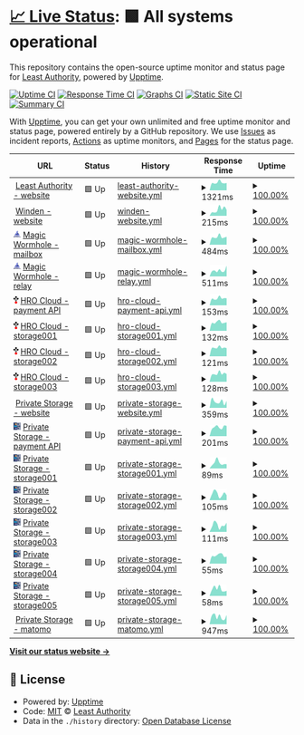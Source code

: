 # [📈 Live Status](https://LeastAuthority.github.io/end-users-upptime): <!--live status--> **🟩 All systems operational**

This repository contains the open-source uptime monitor and status page for [Least Authority](https://leastauthority.com/), powered by [Upptime](https://github.com/upptime/upptime).

[![Uptime CI](https://github.com/LeastAuthority/end-users-upptime/workflows/Uptime%20CI/badge.svg)](https://github.com/LeastAuthority/end-users-upptime/actions?query=workflow%3A%22Uptime+CI%22)
[![Response Time CI](https://github.com/LeastAuthority/end-users-upptime/workflows/Response%20Time%20CI/badge.svg)](https://github.com/LeastAuthority/end-users-upptime/actions?query=workflow%3A%22Response+Time+CI%22)
[![Graphs CI](https://github.com/LeastAuthority/end-users-upptime/workflows/Graphs%20CI/badge.svg)](https://github.com/LeastAuthority/end-users-upptime/actions?query=workflow%3A%22Graphs+CI%22)
[![Static Site CI](https://github.com/LeastAuthority/end-users-upptime/workflows/Static%20Site%20CI/badge.svg)](https://github.com/LeastAuthority/end-users-upptime/actions?query=workflow%3A%22Static+Site+CI%22)
[![Summary CI](https://github.com/LeastAuthority/end-users-upptime/workflows/Summary%20CI/badge.svg)](https://github.com/LeastAuthority/end-users-upptime/actions?query=workflow%3A%22Summary+CI%22)

With [Upptime](https://upptime.js.org), you can get your own unlimited and free uptime monitor and status page, powered entirely by a GitHub repository. We use [Issues](https://github.com/LeastAuthority/end-users-upptime/issues) as incident reports, [Actions](https://github.com/LeastAuthority/end-users-upptime/actions) as uptime monitors, and [Pages](https://LeastAuthority.github.io/end-users-upptime) for the status page.

<!--start: status pages-->
<!-- This summary is generated by Upptime (https://github.com/upptime/upptime) -->
<!-- Do not edit this manually, your changes will be overwritten -->
<!-- prettier-ignore -->
| URL | Status | History | Response Time | Uptime |
| --- | ------ | ------- | ------------- | ------ |
| <img alt="" src="https://icons.duckduckgo.com/ip3/www.leastauthority.com.ico" height="13"> [Least Authority - website](https://www.leastauthority.com/) | 🟩 Up | [least-authority-website.yml](https://github.com/LeastAuthority/end-users-upptime/commits/HEAD/history/least-authority-website.yml) | <details><summary><img alt="Response time graph" src="./graphs/least-authority-website/response-time-week.png" height="20"> 1321ms</summary><br><a href="https://LeastAuthority.github.io/end-users-upptime/history/least-authority-website"><img alt="Response time 1511" src="https://img.shields.io/endpoint?url=https%3A%2F%2Fraw.githubusercontent.com%2FLeastAuthority%2Fend-users-upptime%2FHEAD%2Fapi%2Fleast-authority-website%2Fresponse-time.json"></a><br><a href="https://LeastAuthority.github.io/end-users-upptime/history/least-authority-website"><img alt="24-hour response time 1171" src="https://img.shields.io/endpoint?url=https%3A%2F%2Fraw.githubusercontent.com%2FLeastAuthority%2Fend-users-upptime%2FHEAD%2Fapi%2Fleast-authority-website%2Fresponse-time-day.json"></a><br><a href="https://LeastAuthority.github.io/end-users-upptime/history/least-authority-website"><img alt="7-day response time 1321" src="https://img.shields.io/endpoint?url=https%3A%2F%2Fraw.githubusercontent.com%2FLeastAuthority%2Fend-users-upptime%2FHEAD%2Fapi%2Fleast-authority-website%2Fresponse-time-week.json"></a><br><a href="https://LeastAuthority.github.io/end-users-upptime/history/least-authority-website"><img alt="30-day response time 1397" src="https://img.shields.io/endpoint?url=https%3A%2F%2Fraw.githubusercontent.com%2FLeastAuthority%2Fend-users-upptime%2FHEAD%2Fapi%2Fleast-authority-website%2Fresponse-time-month.json"></a><br><a href="https://LeastAuthority.github.io/end-users-upptime/history/least-authority-website"><img alt="1-year response time 1511" src="https://img.shields.io/endpoint?url=https%3A%2F%2Fraw.githubusercontent.com%2FLeastAuthority%2Fend-users-upptime%2FHEAD%2Fapi%2Fleast-authority-website%2Fresponse-time-year.json"></a></details> | <details><summary><a href="https://LeastAuthority.github.io/end-users-upptime/history/least-authority-website">100.00%</a></summary><a href="https://LeastAuthority.github.io/end-users-upptime/history/least-authority-website"><img alt="All-time uptime 100.00%" src="https://img.shields.io/endpoint?url=https%3A%2F%2Fraw.githubusercontent.com%2FLeastAuthority%2Fend-users-upptime%2FHEAD%2Fapi%2Fleast-authority-website%2Fuptime.json"></a><br><a href="https://LeastAuthority.github.io/end-users-upptime/history/least-authority-website"><img alt="24-hour uptime 100.00%" src="https://img.shields.io/endpoint?url=https%3A%2F%2Fraw.githubusercontent.com%2FLeastAuthority%2Fend-users-upptime%2FHEAD%2Fapi%2Fleast-authority-website%2Fuptime-day.json"></a><br><a href="https://LeastAuthority.github.io/end-users-upptime/history/least-authority-website"><img alt="7-day uptime 100.00%" src="https://img.shields.io/endpoint?url=https%3A%2F%2Fraw.githubusercontent.com%2FLeastAuthority%2Fend-users-upptime%2FHEAD%2Fapi%2Fleast-authority-website%2Fuptime-week.json"></a><br><a href="https://LeastAuthority.github.io/end-users-upptime/history/least-authority-website"><img alt="30-day uptime 100.00%" src="https://img.shields.io/endpoint?url=https%3A%2F%2Fraw.githubusercontent.com%2FLeastAuthority%2Fend-users-upptime%2FHEAD%2Fapi%2Fleast-authority-website%2Fuptime-month.json"></a><br><a href="https://LeastAuthority.github.io/end-users-upptime/history/least-authority-website"><img alt="1-year uptime 100.00%" src="https://img.shields.io/endpoint?url=https%3A%2F%2Fraw.githubusercontent.com%2FLeastAuthority%2Fend-users-upptime%2FHEAD%2Fapi%2Fleast-authority-website%2Fuptime-year.json"></a></details>
| <img alt="" src="https://icons.duckduckgo.com/ip3/winden.app.ico" height="13"> [Winden - website](https://winden.app/) | 🟩 Up | [winden-website.yml](https://github.com/LeastAuthority/end-users-upptime/commits/HEAD/history/winden-website.yml) | <details><summary><img alt="Response time graph" src="./graphs/winden-website/response-time-week.png" height="20"> 215ms</summary><br><a href="https://LeastAuthority.github.io/end-users-upptime/history/winden-website"><img alt="Response time 257" src="https://img.shields.io/endpoint?url=https%3A%2F%2Fraw.githubusercontent.com%2FLeastAuthority%2Fend-users-upptime%2FHEAD%2Fapi%2Fwinden-website%2Fresponse-time.json"></a><br><a href="https://LeastAuthority.github.io/end-users-upptime/history/winden-website"><img alt="24-hour response time 137" src="https://img.shields.io/endpoint?url=https%3A%2F%2Fraw.githubusercontent.com%2FLeastAuthority%2Fend-users-upptime%2FHEAD%2Fapi%2Fwinden-website%2Fresponse-time-day.json"></a><br><a href="https://LeastAuthority.github.io/end-users-upptime/history/winden-website"><img alt="7-day response time 215" src="https://img.shields.io/endpoint?url=https%3A%2F%2Fraw.githubusercontent.com%2FLeastAuthority%2Fend-users-upptime%2FHEAD%2Fapi%2Fwinden-website%2Fresponse-time-week.json"></a><br><a href="https://LeastAuthority.github.io/end-users-upptime/history/winden-website"><img alt="30-day response time 237" src="https://img.shields.io/endpoint?url=https%3A%2F%2Fraw.githubusercontent.com%2FLeastAuthority%2Fend-users-upptime%2FHEAD%2Fapi%2Fwinden-website%2Fresponse-time-month.json"></a><br><a href="https://LeastAuthority.github.io/end-users-upptime/history/winden-website"><img alt="1-year response time 257" src="https://img.shields.io/endpoint?url=https%3A%2F%2Fraw.githubusercontent.com%2FLeastAuthority%2Fend-users-upptime%2FHEAD%2Fapi%2Fwinden-website%2Fresponse-time-year.json"></a></details> | <details><summary><a href="https://LeastAuthority.github.io/end-users-upptime/history/winden-website">100.00%</a></summary><a href="https://LeastAuthority.github.io/end-users-upptime/history/winden-website"><img alt="All-time uptime 99.91%" src="https://img.shields.io/endpoint?url=https%3A%2F%2Fraw.githubusercontent.com%2FLeastAuthority%2Fend-users-upptime%2FHEAD%2Fapi%2Fwinden-website%2Fuptime.json"></a><br><a href="https://LeastAuthority.github.io/end-users-upptime/history/winden-website"><img alt="24-hour uptime 100.00%" src="https://img.shields.io/endpoint?url=https%3A%2F%2Fraw.githubusercontent.com%2FLeastAuthority%2Fend-users-upptime%2FHEAD%2Fapi%2Fwinden-website%2Fuptime-day.json"></a><br><a href="https://LeastAuthority.github.io/end-users-upptime/history/winden-website"><img alt="7-day uptime 100.00%" src="https://img.shields.io/endpoint?url=https%3A%2F%2Fraw.githubusercontent.com%2FLeastAuthority%2Fend-users-upptime%2FHEAD%2Fapi%2Fwinden-website%2Fuptime-week.json"></a><br><a href="https://LeastAuthority.github.io/end-users-upptime/history/winden-website"><img alt="30-day uptime 99.97%" src="https://img.shields.io/endpoint?url=https%3A%2F%2Fraw.githubusercontent.com%2FLeastAuthority%2Fend-users-upptime%2FHEAD%2Fapi%2Fwinden-website%2Fuptime-month.json"></a><br><a href="https://LeastAuthority.github.io/end-users-upptime/history/winden-website"><img alt="1-year uptime 99.91%" src="https://img.shields.io/endpoint?url=https%3A%2F%2Fraw.githubusercontent.com%2FLeastAuthority%2Fend-users-upptime%2FHEAD%2Fapi%2Fwinden-website%2Fuptime-year.json"></a></details>
| <img alt="" src="https://raw.githubusercontent.com/LeastAuthority/end-users-upptime/master/assets/wormhole-icon.png" height="13"> [Magic Wormhole - mailbox](https://mailbox.mw.leastauthority.com/) | 🟩 Up | [magic-wormhole-mailbox.yml](https://github.com/LeastAuthority/end-users-upptime/commits/HEAD/history/magic-wormhole-mailbox.yml) | <details><summary><img alt="Response time graph" src="./graphs/magic-wormhole-mailbox/response-time-week.png" height="20"> 484ms</summary><br><a href="https://LeastAuthority.github.io/end-users-upptime/history/magic-wormhole-mailbox"><img alt="Response time 501" src="https://img.shields.io/endpoint?url=https%3A%2F%2Fraw.githubusercontent.com%2FLeastAuthority%2Fend-users-upptime%2FHEAD%2Fapi%2Fmagic-wormhole-mailbox%2Fresponse-time.json"></a><br><a href="https://LeastAuthority.github.io/end-users-upptime/history/magic-wormhole-mailbox"><img alt="24-hour response time 550" src="https://img.shields.io/endpoint?url=https%3A%2F%2Fraw.githubusercontent.com%2FLeastAuthority%2Fend-users-upptime%2FHEAD%2Fapi%2Fmagic-wormhole-mailbox%2Fresponse-time-day.json"></a><br><a href="https://LeastAuthority.github.io/end-users-upptime/history/magic-wormhole-mailbox"><img alt="7-day response time 484" src="https://img.shields.io/endpoint?url=https%3A%2F%2Fraw.githubusercontent.com%2FLeastAuthority%2Fend-users-upptime%2FHEAD%2Fapi%2Fmagic-wormhole-mailbox%2Fresponse-time-week.json"></a><br><a href="https://LeastAuthority.github.io/end-users-upptime/history/magic-wormhole-mailbox"><img alt="30-day response time 519" src="https://img.shields.io/endpoint?url=https%3A%2F%2Fraw.githubusercontent.com%2FLeastAuthority%2Fend-users-upptime%2FHEAD%2Fapi%2Fmagic-wormhole-mailbox%2Fresponse-time-month.json"></a><br><a href="https://LeastAuthority.github.io/end-users-upptime/history/magic-wormhole-mailbox"><img alt="1-year response time 501" src="https://img.shields.io/endpoint?url=https%3A%2F%2Fraw.githubusercontent.com%2FLeastAuthority%2Fend-users-upptime%2FHEAD%2Fapi%2Fmagic-wormhole-mailbox%2Fresponse-time-year.json"></a></details> | <details><summary><a href="https://LeastAuthority.github.io/end-users-upptime/history/magic-wormhole-mailbox">100.00%</a></summary><a href="https://LeastAuthority.github.io/end-users-upptime/history/magic-wormhole-mailbox"><img alt="All-time uptime 100.00%" src="https://img.shields.io/endpoint?url=https%3A%2F%2Fraw.githubusercontent.com%2FLeastAuthority%2Fend-users-upptime%2FHEAD%2Fapi%2Fmagic-wormhole-mailbox%2Fuptime.json"></a><br><a href="https://LeastAuthority.github.io/end-users-upptime/history/magic-wormhole-mailbox"><img alt="24-hour uptime 100.00%" src="https://img.shields.io/endpoint?url=https%3A%2F%2Fraw.githubusercontent.com%2FLeastAuthority%2Fend-users-upptime%2FHEAD%2Fapi%2Fmagic-wormhole-mailbox%2Fuptime-day.json"></a><br><a href="https://LeastAuthority.github.io/end-users-upptime/history/magic-wormhole-mailbox"><img alt="7-day uptime 100.00%" src="https://img.shields.io/endpoint?url=https%3A%2F%2Fraw.githubusercontent.com%2FLeastAuthority%2Fend-users-upptime%2FHEAD%2Fapi%2Fmagic-wormhole-mailbox%2Fuptime-week.json"></a><br><a href="https://LeastAuthority.github.io/end-users-upptime/history/magic-wormhole-mailbox"><img alt="30-day uptime 100.00%" src="https://img.shields.io/endpoint?url=https%3A%2F%2Fraw.githubusercontent.com%2FLeastAuthority%2Fend-users-upptime%2FHEAD%2Fapi%2Fmagic-wormhole-mailbox%2Fuptime-month.json"></a><br><a href="https://LeastAuthority.github.io/end-users-upptime/history/magic-wormhole-mailbox"><img alt="1-year uptime 100.00%" src="https://img.shields.io/endpoint?url=https%3A%2F%2Fraw.githubusercontent.com%2FLeastAuthority%2Fend-users-upptime%2FHEAD%2Fapi%2Fmagic-wormhole-mailbox%2Fuptime-year.json"></a></details>
| <img alt="" src="https://raw.githubusercontent.com/LeastAuthority/end-users-upptime/master/assets/wormhole-icon.png" height="13"> [Magic Wormhole - relay](https://relay.mw.leastauthority.com/) | 🟩 Up | [magic-wormhole-relay.yml](https://github.com/LeastAuthority/end-users-upptime/commits/HEAD/history/magic-wormhole-relay.yml) | <details><summary><img alt="Response time graph" src="./graphs/magic-wormhole-relay/response-time-week.png" height="20"> 511ms</summary><br><a href="https://LeastAuthority.github.io/end-users-upptime/history/magic-wormhole-relay"><img alt="Response time 490" src="https://img.shields.io/endpoint?url=https%3A%2F%2Fraw.githubusercontent.com%2FLeastAuthority%2Fend-users-upptime%2FHEAD%2Fapi%2Fmagic-wormhole-relay%2Fresponse-time.json"></a><br><a href="https://LeastAuthority.github.io/end-users-upptime/history/magic-wormhole-relay"><img alt="24-hour response time 341" src="https://img.shields.io/endpoint?url=https%3A%2F%2Fraw.githubusercontent.com%2FLeastAuthority%2Fend-users-upptime%2FHEAD%2Fapi%2Fmagic-wormhole-relay%2Fresponse-time-day.json"></a><br><a href="https://LeastAuthority.github.io/end-users-upptime/history/magic-wormhole-relay"><img alt="7-day response time 511" src="https://img.shields.io/endpoint?url=https%3A%2F%2Fraw.githubusercontent.com%2FLeastAuthority%2Fend-users-upptime%2FHEAD%2Fapi%2Fmagic-wormhole-relay%2Fresponse-time-week.json"></a><br><a href="https://LeastAuthority.github.io/end-users-upptime/history/magic-wormhole-relay"><img alt="30-day response time 497" src="https://img.shields.io/endpoint?url=https%3A%2F%2Fraw.githubusercontent.com%2FLeastAuthority%2Fend-users-upptime%2FHEAD%2Fapi%2Fmagic-wormhole-relay%2Fresponse-time-month.json"></a><br><a href="https://LeastAuthority.github.io/end-users-upptime/history/magic-wormhole-relay"><img alt="1-year response time 490" src="https://img.shields.io/endpoint?url=https%3A%2F%2Fraw.githubusercontent.com%2FLeastAuthority%2Fend-users-upptime%2FHEAD%2Fapi%2Fmagic-wormhole-relay%2Fresponse-time-year.json"></a></details> | <details><summary><a href="https://LeastAuthority.github.io/end-users-upptime/history/magic-wormhole-relay">100.00%</a></summary><a href="https://LeastAuthority.github.io/end-users-upptime/history/magic-wormhole-relay"><img alt="All-time uptime 100.00%" src="https://img.shields.io/endpoint?url=https%3A%2F%2Fraw.githubusercontent.com%2FLeastAuthority%2Fend-users-upptime%2FHEAD%2Fapi%2Fmagic-wormhole-relay%2Fuptime.json"></a><br><a href="https://LeastAuthority.github.io/end-users-upptime/history/magic-wormhole-relay"><img alt="24-hour uptime 100.00%" src="https://img.shields.io/endpoint?url=https%3A%2F%2Fraw.githubusercontent.com%2FLeastAuthority%2Fend-users-upptime%2FHEAD%2Fapi%2Fmagic-wormhole-relay%2Fuptime-day.json"></a><br><a href="https://LeastAuthority.github.io/end-users-upptime/history/magic-wormhole-relay"><img alt="7-day uptime 100.00%" src="https://img.shields.io/endpoint?url=https%3A%2F%2Fraw.githubusercontent.com%2FLeastAuthority%2Fend-users-upptime%2FHEAD%2Fapi%2Fmagic-wormhole-relay%2Fuptime-week.json"></a><br><a href="https://LeastAuthority.github.io/end-users-upptime/history/magic-wormhole-relay"><img alt="30-day uptime 100.00%" src="https://img.shields.io/endpoint?url=https%3A%2F%2Fraw.githubusercontent.com%2FLeastAuthority%2Fend-users-upptime%2FHEAD%2Fapi%2Fmagic-wormhole-relay%2Fuptime-month.json"></a><br><a href="https://LeastAuthority.github.io/end-users-upptime/history/magic-wormhole-relay"><img alt="1-year uptime 100.00%" src="https://img.shields.io/endpoint?url=https%3A%2F%2Fraw.githubusercontent.com%2FLeastAuthority%2Fend-users-upptime%2FHEAD%2Fapi%2Fmagic-wormhole-relay%2Fuptime-year.json"></a></details>
| <img alt="" src="https://raw.githubusercontent.com/LeastAuthority/end-users-upptime/master/assets/tahoelafs-icon.png" height="13"> [HRO Cloud - payment API](payments.deerfield.leastauthority.com) | 🟩 Up | [hro-cloud-payment-api.yml](https://github.com/LeastAuthority/end-users-upptime/commits/HEAD/history/hro-cloud-payment-api.yml) | <details><summary><img alt="Response time graph" src="./graphs/hro-cloud-payment-api/response-time-week.png" height="20"> 153ms</summary><br><a href="https://LeastAuthority.github.io/end-users-upptime/history/hro-cloud-payment-api"><img alt="Response time 154" src="https://img.shields.io/endpoint?url=https%3A%2F%2Fraw.githubusercontent.com%2FLeastAuthority%2Fend-users-upptime%2FHEAD%2Fapi%2Fhro-cloud-payment-api%2Fresponse-time.json"></a><br><a href="https://LeastAuthority.github.io/end-users-upptime/history/hro-cloud-payment-api"><img alt="24-hour response time 157" src="https://img.shields.io/endpoint?url=https%3A%2F%2Fraw.githubusercontent.com%2FLeastAuthority%2Fend-users-upptime%2FHEAD%2Fapi%2Fhro-cloud-payment-api%2Fresponse-time-day.json"></a><br><a href="https://LeastAuthority.github.io/end-users-upptime/history/hro-cloud-payment-api"><img alt="7-day response time 153" src="https://img.shields.io/endpoint?url=https%3A%2F%2Fraw.githubusercontent.com%2FLeastAuthority%2Fend-users-upptime%2FHEAD%2Fapi%2Fhro-cloud-payment-api%2Fresponse-time-week.json"></a><br><a href="https://LeastAuthority.github.io/end-users-upptime/history/hro-cloud-payment-api"><img alt="30-day response time 159" src="https://img.shields.io/endpoint?url=https%3A%2F%2Fraw.githubusercontent.com%2FLeastAuthority%2Fend-users-upptime%2FHEAD%2Fapi%2Fhro-cloud-payment-api%2Fresponse-time-month.json"></a><br><a href="https://LeastAuthority.github.io/end-users-upptime/history/hro-cloud-payment-api"><img alt="1-year response time 154" src="https://img.shields.io/endpoint?url=https%3A%2F%2Fraw.githubusercontent.com%2FLeastAuthority%2Fend-users-upptime%2FHEAD%2Fapi%2Fhro-cloud-payment-api%2Fresponse-time-year.json"></a></details> | <details><summary><a href="https://LeastAuthority.github.io/end-users-upptime/history/hro-cloud-payment-api">100.00%</a></summary><a href="https://LeastAuthority.github.io/end-users-upptime/history/hro-cloud-payment-api"><img alt="All-time uptime 99.69%" src="https://img.shields.io/endpoint?url=https%3A%2F%2Fraw.githubusercontent.com%2FLeastAuthority%2Fend-users-upptime%2FHEAD%2Fapi%2Fhro-cloud-payment-api%2Fuptime.json"></a><br><a href="https://LeastAuthority.github.io/end-users-upptime/history/hro-cloud-payment-api"><img alt="24-hour uptime 100.00%" src="https://img.shields.io/endpoint?url=https%3A%2F%2Fraw.githubusercontent.com%2FLeastAuthority%2Fend-users-upptime%2FHEAD%2Fapi%2Fhro-cloud-payment-api%2Fuptime-day.json"></a><br><a href="https://LeastAuthority.github.io/end-users-upptime/history/hro-cloud-payment-api"><img alt="7-day uptime 100.00%" src="https://img.shields.io/endpoint?url=https%3A%2F%2Fraw.githubusercontent.com%2FLeastAuthority%2Fend-users-upptime%2FHEAD%2Fapi%2Fhro-cloud-payment-api%2Fuptime-week.json"></a><br><a href="https://LeastAuthority.github.io/end-users-upptime/history/hro-cloud-payment-api"><img alt="30-day uptime 100.00%" src="https://img.shields.io/endpoint?url=https%3A%2F%2Fraw.githubusercontent.com%2FLeastAuthority%2Fend-users-upptime%2FHEAD%2Fapi%2Fhro-cloud-payment-api%2Fuptime-month.json"></a><br><a href="https://LeastAuthority.github.io/end-users-upptime/history/hro-cloud-payment-api"><img alt="1-year uptime 99.69%" src="https://img.shields.io/endpoint?url=https%3A%2F%2Fraw.githubusercontent.com%2FLeastAuthority%2Fend-users-upptime%2FHEAD%2Fapi%2Fhro-cloud-payment-api%2Fuptime-year.json"></a></details>
| <img alt="" src="https://raw.githubusercontent.com/LeastAuthority/end-users-upptime/master/assets/tahoelafs-icon.png" height="13"> [HRO Cloud - storage001](storage001.deerfield.leastauthority.com) | 🟩 Up | [hro-cloud-storage001.yml](https://github.com/LeastAuthority/end-users-upptime/commits/HEAD/history/hro-cloud-storage001.yml) | <details><summary><img alt="Response time graph" src="./graphs/hro-cloud-storage001/response-time-week.png" height="20"> 132ms</summary><br><a href="https://LeastAuthority.github.io/end-users-upptime/history/hro-cloud-storage001"><img alt="Response time 141" src="https://img.shields.io/endpoint?url=https%3A%2F%2Fraw.githubusercontent.com%2FLeastAuthority%2Fend-users-upptime%2FHEAD%2Fapi%2Fhro-cloud-storage001%2Fresponse-time.json"></a><br><a href="https://LeastAuthority.github.io/end-users-upptime/history/hro-cloud-storage001"><img alt="24-hour response time 116" src="https://img.shields.io/endpoint?url=https%3A%2F%2Fraw.githubusercontent.com%2FLeastAuthority%2Fend-users-upptime%2FHEAD%2Fapi%2Fhro-cloud-storage001%2Fresponse-time-day.json"></a><br><a href="https://LeastAuthority.github.io/end-users-upptime/history/hro-cloud-storage001"><img alt="7-day response time 132" src="https://img.shields.io/endpoint?url=https%3A%2F%2Fraw.githubusercontent.com%2FLeastAuthority%2Fend-users-upptime%2FHEAD%2Fapi%2Fhro-cloud-storage001%2Fresponse-time-week.json"></a><br><a href="https://LeastAuthority.github.io/end-users-upptime/history/hro-cloud-storage001"><img alt="30-day response time 140" src="https://img.shields.io/endpoint?url=https%3A%2F%2Fraw.githubusercontent.com%2FLeastAuthority%2Fend-users-upptime%2FHEAD%2Fapi%2Fhro-cloud-storage001%2Fresponse-time-month.json"></a><br><a href="https://LeastAuthority.github.io/end-users-upptime/history/hro-cloud-storage001"><img alt="1-year response time 141" src="https://img.shields.io/endpoint?url=https%3A%2F%2Fraw.githubusercontent.com%2FLeastAuthority%2Fend-users-upptime%2FHEAD%2Fapi%2Fhro-cloud-storage001%2Fresponse-time-year.json"></a></details> | <details><summary><a href="https://LeastAuthority.github.io/end-users-upptime/history/hro-cloud-storage001">100.00%</a></summary><a href="https://LeastAuthority.github.io/end-users-upptime/history/hro-cloud-storage001"><img alt="All-time uptime 99.99%" src="https://img.shields.io/endpoint?url=https%3A%2F%2Fraw.githubusercontent.com%2FLeastAuthority%2Fend-users-upptime%2FHEAD%2Fapi%2Fhro-cloud-storage001%2Fuptime.json"></a><br><a href="https://LeastAuthority.github.io/end-users-upptime/history/hro-cloud-storage001"><img alt="24-hour uptime 100.00%" src="https://img.shields.io/endpoint?url=https%3A%2F%2Fraw.githubusercontent.com%2FLeastAuthority%2Fend-users-upptime%2FHEAD%2Fapi%2Fhro-cloud-storage001%2Fuptime-day.json"></a><br><a href="https://LeastAuthority.github.io/end-users-upptime/history/hro-cloud-storage001"><img alt="7-day uptime 100.00%" src="https://img.shields.io/endpoint?url=https%3A%2F%2Fraw.githubusercontent.com%2FLeastAuthority%2Fend-users-upptime%2FHEAD%2Fapi%2Fhro-cloud-storage001%2Fuptime-week.json"></a><br><a href="https://LeastAuthority.github.io/end-users-upptime/history/hro-cloud-storage001"><img alt="30-day uptime 100.00%" src="https://img.shields.io/endpoint?url=https%3A%2F%2Fraw.githubusercontent.com%2FLeastAuthority%2Fend-users-upptime%2FHEAD%2Fapi%2Fhro-cloud-storage001%2Fuptime-month.json"></a><br><a href="https://LeastAuthority.github.io/end-users-upptime/history/hro-cloud-storage001"><img alt="1-year uptime 99.99%" src="https://img.shields.io/endpoint?url=https%3A%2F%2Fraw.githubusercontent.com%2FLeastAuthority%2Fend-users-upptime%2FHEAD%2Fapi%2Fhro-cloud-storage001%2Fuptime-year.json"></a></details>
| <img alt="" src="https://raw.githubusercontent.com/LeastAuthority/end-users-upptime/master/assets/tahoelafs-icon.png" height="13"> [HRO Cloud - storage002](storage002.deerfield.leastauthority.com) | 🟩 Up | [hro-cloud-storage002.yml](https://github.com/LeastAuthority/end-users-upptime/commits/HEAD/history/hro-cloud-storage002.yml) | <details><summary><img alt="Response time graph" src="./graphs/hro-cloud-storage002/response-time-week.png" height="20"> 121ms</summary><br><a href="https://LeastAuthority.github.io/end-users-upptime/history/hro-cloud-storage002"><img alt="Response time 128" src="https://img.shields.io/endpoint?url=https%3A%2F%2Fraw.githubusercontent.com%2FLeastAuthority%2Fend-users-upptime%2FHEAD%2Fapi%2Fhro-cloud-storage002%2Fresponse-time.json"></a><br><a href="https://LeastAuthority.github.io/end-users-upptime/history/hro-cloud-storage002"><img alt="24-hour response time 119" src="https://img.shields.io/endpoint?url=https%3A%2F%2Fraw.githubusercontent.com%2FLeastAuthority%2Fend-users-upptime%2FHEAD%2Fapi%2Fhro-cloud-storage002%2Fresponse-time-day.json"></a><br><a href="https://LeastAuthority.github.io/end-users-upptime/history/hro-cloud-storage002"><img alt="7-day response time 121" src="https://img.shields.io/endpoint?url=https%3A%2F%2Fraw.githubusercontent.com%2FLeastAuthority%2Fend-users-upptime%2FHEAD%2Fapi%2Fhro-cloud-storage002%2Fresponse-time-week.json"></a><br><a href="https://LeastAuthority.github.io/end-users-upptime/history/hro-cloud-storage002"><img alt="30-day response time 128" src="https://img.shields.io/endpoint?url=https%3A%2F%2Fraw.githubusercontent.com%2FLeastAuthority%2Fend-users-upptime%2FHEAD%2Fapi%2Fhro-cloud-storage002%2Fresponse-time-month.json"></a><br><a href="https://LeastAuthority.github.io/end-users-upptime/history/hro-cloud-storage002"><img alt="1-year response time 128" src="https://img.shields.io/endpoint?url=https%3A%2F%2Fraw.githubusercontent.com%2FLeastAuthority%2Fend-users-upptime%2FHEAD%2Fapi%2Fhro-cloud-storage002%2Fresponse-time-year.json"></a></details> | <details><summary><a href="https://LeastAuthority.github.io/end-users-upptime/history/hro-cloud-storage002">100.00%</a></summary><a href="https://LeastAuthority.github.io/end-users-upptime/history/hro-cloud-storage002"><img alt="All-time uptime 98.94%" src="https://img.shields.io/endpoint?url=https%3A%2F%2Fraw.githubusercontent.com%2FLeastAuthority%2Fend-users-upptime%2FHEAD%2Fapi%2Fhro-cloud-storage002%2Fuptime.json"></a><br><a href="https://LeastAuthority.github.io/end-users-upptime/history/hro-cloud-storage002"><img alt="24-hour uptime 100.00%" src="https://img.shields.io/endpoint?url=https%3A%2F%2Fraw.githubusercontent.com%2FLeastAuthority%2Fend-users-upptime%2FHEAD%2Fapi%2Fhro-cloud-storage002%2Fuptime-day.json"></a><br><a href="https://LeastAuthority.github.io/end-users-upptime/history/hro-cloud-storage002"><img alt="7-day uptime 100.00%" src="https://img.shields.io/endpoint?url=https%3A%2F%2Fraw.githubusercontent.com%2FLeastAuthority%2Fend-users-upptime%2FHEAD%2Fapi%2Fhro-cloud-storage002%2Fuptime-week.json"></a><br><a href="https://LeastAuthority.github.io/end-users-upptime/history/hro-cloud-storage002"><img alt="30-day uptime 100.00%" src="https://img.shields.io/endpoint?url=https%3A%2F%2Fraw.githubusercontent.com%2FLeastAuthority%2Fend-users-upptime%2FHEAD%2Fapi%2Fhro-cloud-storage002%2Fuptime-month.json"></a><br><a href="https://LeastAuthority.github.io/end-users-upptime/history/hro-cloud-storage002"><img alt="1-year uptime 98.94%" src="https://img.shields.io/endpoint?url=https%3A%2F%2Fraw.githubusercontent.com%2FLeastAuthority%2Fend-users-upptime%2FHEAD%2Fapi%2Fhro-cloud-storage002%2Fuptime-year.json"></a></details>
| <img alt="" src="https://raw.githubusercontent.com/LeastAuthority/end-users-upptime/master/assets/tahoelafs-icon.png" height="13"> [HRO Cloud - storage003](storage003.deerfield.leastauthority.com) | 🟩 Up | [hro-cloud-storage003.yml](https://github.com/LeastAuthority/end-users-upptime/commits/HEAD/history/hro-cloud-storage003.yml) | <details><summary><img alt="Response time graph" src="./graphs/hro-cloud-storage003/response-time-week.png" height="20"> 128ms</summary><br><a href="https://LeastAuthority.github.io/end-users-upptime/history/hro-cloud-storage003"><img alt="Response time 125" src="https://img.shields.io/endpoint?url=https%3A%2F%2Fraw.githubusercontent.com%2FLeastAuthority%2Fend-users-upptime%2FHEAD%2Fapi%2Fhro-cloud-storage003%2Fresponse-time.json"></a><br><a href="https://LeastAuthority.github.io/end-users-upptime/history/hro-cloud-storage003"><img alt="24-hour response time 118" src="https://img.shields.io/endpoint?url=https%3A%2F%2Fraw.githubusercontent.com%2FLeastAuthority%2Fend-users-upptime%2FHEAD%2Fapi%2Fhro-cloud-storage003%2Fresponse-time-day.json"></a><br><a href="https://LeastAuthority.github.io/end-users-upptime/history/hro-cloud-storage003"><img alt="7-day response time 128" src="https://img.shields.io/endpoint?url=https%3A%2F%2Fraw.githubusercontent.com%2FLeastAuthority%2Fend-users-upptime%2FHEAD%2Fapi%2Fhro-cloud-storage003%2Fresponse-time-week.json"></a><br><a href="https://LeastAuthority.github.io/end-users-upptime/history/hro-cloud-storage003"><img alt="30-day response time 129" src="https://img.shields.io/endpoint?url=https%3A%2F%2Fraw.githubusercontent.com%2FLeastAuthority%2Fend-users-upptime%2FHEAD%2Fapi%2Fhro-cloud-storage003%2Fresponse-time-month.json"></a><br><a href="https://LeastAuthority.github.io/end-users-upptime/history/hro-cloud-storage003"><img alt="1-year response time 125" src="https://img.shields.io/endpoint?url=https%3A%2F%2Fraw.githubusercontent.com%2FLeastAuthority%2Fend-users-upptime%2FHEAD%2Fapi%2Fhro-cloud-storage003%2Fresponse-time-year.json"></a></details> | <details><summary><a href="https://LeastAuthority.github.io/end-users-upptime/history/hro-cloud-storage003">100.00%</a></summary><a href="https://LeastAuthority.github.io/end-users-upptime/history/hro-cloud-storage003"><img alt="All-time uptime 99.97%" src="https://img.shields.io/endpoint?url=https%3A%2F%2Fraw.githubusercontent.com%2FLeastAuthority%2Fend-users-upptime%2FHEAD%2Fapi%2Fhro-cloud-storage003%2Fuptime.json"></a><br><a href="https://LeastAuthority.github.io/end-users-upptime/history/hro-cloud-storage003"><img alt="24-hour uptime 100.00%" src="https://img.shields.io/endpoint?url=https%3A%2F%2Fraw.githubusercontent.com%2FLeastAuthority%2Fend-users-upptime%2FHEAD%2Fapi%2Fhro-cloud-storage003%2Fuptime-day.json"></a><br><a href="https://LeastAuthority.github.io/end-users-upptime/history/hro-cloud-storage003"><img alt="7-day uptime 100.00%" src="https://img.shields.io/endpoint?url=https%3A%2F%2Fraw.githubusercontent.com%2FLeastAuthority%2Fend-users-upptime%2FHEAD%2Fapi%2Fhro-cloud-storage003%2Fuptime-week.json"></a><br><a href="https://LeastAuthority.github.io/end-users-upptime/history/hro-cloud-storage003"><img alt="30-day uptime 100.00%" src="https://img.shields.io/endpoint?url=https%3A%2F%2Fraw.githubusercontent.com%2FLeastAuthority%2Fend-users-upptime%2FHEAD%2Fapi%2Fhro-cloud-storage003%2Fuptime-month.json"></a><br><a href="https://LeastAuthority.github.io/end-users-upptime/history/hro-cloud-storage003"><img alt="1-year uptime 99.97%" src="https://img.shields.io/endpoint?url=https%3A%2F%2Fraw.githubusercontent.com%2FLeastAuthority%2Fend-users-upptime%2FHEAD%2Fapi%2Fhro-cloud-storage003%2Fuptime-year.json"></a></details>
| <img alt="" src="https://icons.duckduckgo.com/ip3/private.storage.ico" height="13"> [Private Storage - website](https://private.storage/) | 🟩 Up | [private-storage-website.yml](https://github.com/LeastAuthority/end-users-upptime/commits/HEAD/history/private-storage-website.yml) | <details><summary><img alt="Response time graph" src="./graphs/private-storage-website/response-time-week.png" height="20"> 359ms</summary><br><a href="https://LeastAuthority.github.io/end-users-upptime/history/private-storage-website"><img alt="Response time 749" src="https://img.shields.io/endpoint?url=https%3A%2F%2Fraw.githubusercontent.com%2FLeastAuthority%2Fend-users-upptime%2FHEAD%2Fapi%2Fprivate-storage-website%2Fresponse-time.json"></a><br><a href="https://LeastAuthority.github.io/end-users-upptime/history/private-storage-website"><img alt="24-hour response time 218" src="https://img.shields.io/endpoint?url=https%3A%2F%2Fraw.githubusercontent.com%2FLeastAuthority%2Fend-users-upptime%2FHEAD%2Fapi%2Fprivate-storage-website%2Fresponse-time-day.json"></a><br><a href="https://LeastAuthority.github.io/end-users-upptime/history/private-storage-website"><img alt="7-day response time 359" src="https://img.shields.io/endpoint?url=https%3A%2F%2Fraw.githubusercontent.com%2FLeastAuthority%2Fend-users-upptime%2FHEAD%2Fapi%2Fprivate-storage-website%2Fresponse-time-week.json"></a><br><a href="https://LeastAuthority.github.io/end-users-upptime/history/private-storage-website"><img alt="30-day response time 681" src="https://img.shields.io/endpoint?url=https%3A%2F%2Fraw.githubusercontent.com%2FLeastAuthority%2Fend-users-upptime%2FHEAD%2Fapi%2Fprivate-storage-website%2Fresponse-time-month.json"></a><br><a href="https://LeastAuthority.github.io/end-users-upptime/history/private-storage-website"><img alt="1-year response time 749" src="https://img.shields.io/endpoint?url=https%3A%2F%2Fraw.githubusercontent.com%2FLeastAuthority%2Fend-users-upptime%2FHEAD%2Fapi%2Fprivate-storage-website%2Fresponse-time-year.json"></a></details> | <details><summary><a href="https://LeastAuthority.github.io/end-users-upptime/history/private-storage-website">100.00%</a></summary><a href="https://LeastAuthority.github.io/end-users-upptime/history/private-storage-website"><img alt="All-time uptime 99.98%" src="https://img.shields.io/endpoint?url=https%3A%2F%2Fraw.githubusercontent.com%2FLeastAuthority%2Fend-users-upptime%2FHEAD%2Fapi%2Fprivate-storage-website%2Fuptime.json"></a><br><a href="https://LeastAuthority.github.io/end-users-upptime/history/private-storage-website"><img alt="24-hour uptime 100.00%" src="https://img.shields.io/endpoint?url=https%3A%2F%2Fraw.githubusercontent.com%2FLeastAuthority%2Fend-users-upptime%2FHEAD%2Fapi%2Fprivate-storage-website%2Fuptime-day.json"></a><br><a href="https://LeastAuthority.github.io/end-users-upptime/history/private-storage-website"><img alt="7-day uptime 100.00%" src="https://img.shields.io/endpoint?url=https%3A%2F%2Fraw.githubusercontent.com%2FLeastAuthority%2Fend-users-upptime%2FHEAD%2Fapi%2Fprivate-storage-website%2Fuptime-week.json"></a><br><a href="https://LeastAuthority.github.io/end-users-upptime/history/private-storage-website"><img alt="30-day uptime 99.88%" src="https://img.shields.io/endpoint?url=https%3A%2F%2Fraw.githubusercontent.com%2FLeastAuthority%2Fend-users-upptime%2FHEAD%2Fapi%2Fprivate-storage-website%2Fuptime-month.json"></a><br><a href="https://LeastAuthority.github.io/end-users-upptime/history/private-storage-website"><img alt="1-year uptime 99.98%" src="https://img.shields.io/endpoint?url=https%3A%2F%2Fraw.githubusercontent.com%2FLeastAuthority%2Fend-users-upptime%2FHEAD%2Fapi%2Fprivate-storage-website%2Fuptime-year.json"></a></details>
| <img alt="" src="https://raw.githubusercontent.com/LeastAuthority/end-users-upptime/master/assets/private-storage-icon.svg" height="13"> [Private Storage - payment API](payments.private.storage) | 🟩 Up | [private-storage-payment-api.yml](https://github.com/LeastAuthority/end-users-upptime/commits/HEAD/history/private-storage-payment-api.yml) | <details><summary><img alt="Response time graph" src="./graphs/private-storage-payment-api/response-time-week.png" height="20"> 201ms</summary><br><a href="https://LeastAuthority.github.io/end-users-upptime/history/private-storage-payment-api"><img alt="Response time 215" src="https://img.shields.io/endpoint?url=https%3A%2F%2Fraw.githubusercontent.com%2FLeastAuthority%2Fend-users-upptime%2FHEAD%2Fapi%2Fprivate-storage-payment-api%2Fresponse-time.json"></a><br><a href="https://LeastAuthority.github.io/end-users-upptime/history/private-storage-payment-api"><img alt="24-hour response time 190" src="https://img.shields.io/endpoint?url=https%3A%2F%2Fraw.githubusercontent.com%2FLeastAuthority%2Fend-users-upptime%2FHEAD%2Fapi%2Fprivate-storage-payment-api%2Fresponse-time-day.json"></a><br><a href="https://LeastAuthority.github.io/end-users-upptime/history/private-storage-payment-api"><img alt="7-day response time 201" src="https://img.shields.io/endpoint?url=https%3A%2F%2Fraw.githubusercontent.com%2FLeastAuthority%2Fend-users-upptime%2FHEAD%2Fapi%2Fprivate-storage-payment-api%2Fresponse-time-week.json"></a><br><a href="https://LeastAuthority.github.io/end-users-upptime/history/private-storage-payment-api"><img alt="30-day response time 194" src="https://img.shields.io/endpoint?url=https%3A%2F%2Fraw.githubusercontent.com%2FLeastAuthority%2Fend-users-upptime%2FHEAD%2Fapi%2Fprivate-storage-payment-api%2Fresponse-time-month.json"></a><br><a href="https://LeastAuthority.github.io/end-users-upptime/history/private-storage-payment-api"><img alt="1-year response time 215" src="https://img.shields.io/endpoint?url=https%3A%2F%2Fraw.githubusercontent.com%2FLeastAuthority%2Fend-users-upptime%2FHEAD%2Fapi%2Fprivate-storage-payment-api%2Fresponse-time-year.json"></a></details> | <details><summary><a href="https://LeastAuthority.github.io/end-users-upptime/history/private-storage-payment-api">100.00%</a></summary><a href="https://LeastAuthority.github.io/end-users-upptime/history/private-storage-payment-api"><img alt="All-time uptime 99.98%" src="https://img.shields.io/endpoint?url=https%3A%2F%2Fraw.githubusercontent.com%2FLeastAuthority%2Fend-users-upptime%2FHEAD%2Fapi%2Fprivate-storage-payment-api%2Fuptime.json"></a><br><a href="https://LeastAuthority.github.io/end-users-upptime/history/private-storage-payment-api"><img alt="24-hour uptime 100.00%" src="https://img.shields.io/endpoint?url=https%3A%2F%2Fraw.githubusercontent.com%2FLeastAuthority%2Fend-users-upptime%2FHEAD%2Fapi%2Fprivate-storage-payment-api%2Fuptime-day.json"></a><br><a href="https://LeastAuthority.github.io/end-users-upptime/history/private-storage-payment-api"><img alt="7-day uptime 100.00%" src="https://img.shields.io/endpoint?url=https%3A%2F%2Fraw.githubusercontent.com%2FLeastAuthority%2Fend-users-upptime%2FHEAD%2Fapi%2Fprivate-storage-payment-api%2Fuptime-week.json"></a><br><a href="https://LeastAuthority.github.io/end-users-upptime/history/private-storage-payment-api"><img alt="30-day uptime 99.90%" src="https://img.shields.io/endpoint?url=https%3A%2F%2Fraw.githubusercontent.com%2FLeastAuthority%2Fend-users-upptime%2FHEAD%2Fapi%2Fprivate-storage-payment-api%2Fuptime-month.json"></a><br><a href="https://LeastAuthority.github.io/end-users-upptime/history/private-storage-payment-api"><img alt="1-year uptime 99.98%" src="https://img.shields.io/endpoint?url=https%3A%2F%2Fraw.githubusercontent.com%2FLeastAuthority%2Fend-users-upptime%2FHEAD%2Fapi%2Fprivate-storage-payment-api%2Fuptime-year.json"></a></details>
| <img alt="" src="https://raw.githubusercontent.com/LeastAuthority/end-users-upptime/master/assets/private-storage-icon.svg" height="13"> [Private Storage - storage001](storage001.private.storage) | 🟩 Up | [private-storage-storage001.yml](https://github.com/LeastAuthority/end-users-upptime/commits/HEAD/history/private-storage-storage001.yml) | <details><summary><img alt="Response time graph" src="./graphs/private-storage-storage001/response-time-week.png" height="20"> 89ms</summary><br><a href="https://LeastAuthority.github.io/end-users-upptime/history/private-storage-storage001"><img alt="Response time 113" src="https://img.shields.io/endpoint?url=https%3A%2F%2Fraw.githubusercontent.com%2FLeastAuthority%2Fend-users-upptime%2FHEAD%2Fapi%2Fprivate-storage-storage001%2Fresponse-time.json"></a><br><a href="https://LeastAuthority.github.io/end-users-upptime/history/private-storage-storage001"><img alt="24-hour response time 80" src="https://img.shields.io/endpoint?url=https%3A%2F%2Fraw.githubusercontent.com%2FLeastAuthority%2Fend-users-upptime%2FHEAD%2Fapi%2Fprivate-storage-storage001%2Fresponse-time-day.json"></a><br><a href="https://LeastAuthority.github.io/end-users-upptime/history/private-storage-storage001"><img alt="7-day response time 89" src="https://img.shields.io/endpoint?url=https%3A%2F%2Fraw.githubusercontent.com%2FLeastAuthority%2Fend-users-upptime%2FHEAD%2Fapi%2Fprivate-storage-storage001%2Fresponse-time-week.json"></a><br><a href="https://LeastAuthority.github.io/end-users-upptime/history/private-storage-storage001"><img alt="30-day response time 106" src="https://img.shields.io/endpoint?url=https%3A%2F%2Fraw.githubusercontent.com%2FLeastAuthority%2Fend-users-upptime%2FHEAD%2Fapi%2Fprivate-storage-storage001%2Fresponse-time-month.json"></a><br><a href="https://LeastAuthority.github.io/end-users-upptime/history/private-storage-storage001"><img alt="1-year response time 113" src="https://img.shields.io/endpoint?url=https%3A%2F%2Fraw.githubusercontent.com%2FLeastAuthority%2Fend-users-upptime%2FHEAD%2Fapi%2Fprivate-storage-storage001%2Fresponse-time-year.json"></a></details> | <details><summary><a href="https://LeastAuthority.github.io/end-users-upptime/history/private-storage-storage001">100.00%</a></summary><a href="https://LeastAuthority.github.io/end-users-upptime/history/private-storage-storage001"><img alt="All-time uptime 99.35%" src="https://img.shields.io/endpoint?url=https%3A%2F%2Fraw.githubusercontent.com%2FLeastAuthority%2Fend-users-upptime%2FHEAD%2Fapi%2Fprivate-storage-storage001%2Fuptime.json"></a><br><a href="https://LeastAuthority.github.io/end-users-upptime/history/private-storage-storage001"><img alt="24-hour uptime 100.00%" src="https://img.shields.io/endpoint?url=https%3A%2F%2Fraw.githubusercontent.com%2FLeastAuthority%2Fend-users-upptime%2FHEAD%2Fapi%2Fprivate-storage-storage001%2Fuptime-day.json"></a><br><a href="https://LeastAuthority.github.io/end-users-upptime/history/private-storage-storage001"><img alt="7-day uptime 100.00%" src="https://img.shields.io/endpoint?url=https%3A%2F%2Fraw.githubusercontent.com%2FLeastAuthority%2Fend-users-upptime%2FHEAD%2Fapi%2Fprivate-storage-storage001%2Fuptime-week.json"></a><br><a href="https://LeastAuthority.github.io/end-users-upptime/history/private-storage-storage001"><img alt="30-day uptime 95.80%" src="https://img.shields.io/endpoint?url=https%3A%2F%2Fraw.githubusercontent.com%2FLeastAuthority%2Fend-users-upptime%2FHEAD%2Fapi%2Fprivate-storage-storage001%2Fuptime-month.json"></a><br><a href="https://LeastAuthority.github.io/end-users-upptime/history/private-storage-storage001"><img alt="1-year uptime 99.35%" src="https://img.shields.io/endpoint?url=https%3A%2F%2Fraw.githubusercontent.com%2FLeastAuthority%2Fend-users-upptime%2FHEAD%2Fapi%2Fprivate-storage-storage001%2Fuptime-year.json"></a></details>
| <img alt="" src="https://raw.githubusercontent.com/LeastAuthority/end-users-upptime/master/assets/private-storage-icon.svg" height="13"> [Private Storage - storage002](storage002.private.storage) | 🟩 Up | [private-storage-storage002.yml](https://github.com/LeastAuthority/end-users-upptime/commits/HEAD/history/private-storage-storage002.yml) | <details><summary><img alt="Response time graph" src="./graphs/private-storage-storage002/response-time-week.png" height="20"> 105ms</summary><br><a href="https://LeastAuthority.github.io/end-users-upptime/history/private-storage-storage002"><img alt="Response time 101" src="https://img.shields.io/endpoint?url=https%3A%2F%2Fraw.githubusercontent.com%2FLeastAuthority%2Fend-users-upptime%2FHEAD%2Fapi%2Fprivate-storage-storage002%2Fresponse-time.json"></a><br><a href="https://LeastAuthority.github.io/end-users-upptime/history/private-storage-storage002"><img alt="24-hour response time 95" src="https://img.shields.io/endpoint?url=https%3A%2F%2Fraw.githubusercontent.com%2FLeastAuthority%2Fend-users-upptime%2FHEAD%2Fapi%2Fprivate-storage-storage002%2Fresponse-time-day.json"></a><br><a href="https://LeastAuthority.github.io/end-users-upptime/history/private-storage-storage002"><img alt="7-day response time 105" src="https://img.shields.io/endpoint?url=https%3A%2F%2Fraw.githubusercontent.com%2FLeastAuthority%2Fend-users-upptime%2FHEAD%2Fapi%2Fprivate-storage-storage002%2Fresponse-time-week.json"></a><br><a href="https://LeastAuthority.github.io/end-users-upptime/history/private-storage-storage002"><img alt="30-day response time 105" src="https://img.shields.io/endpoint?url=https%3A%2F%2Fraw.githubusercontent.com%2FLeastAuthority%2Fend-users-upptime%2FHEAD%2Fapi%2Fprivate-storage-storage002%2Fresponse-time-month.json"></a><br><a href="https://LeastAuthority.github.io/end-users-upptime/history/private-storage-storage002"><img alt="1-year response time 101" src="https://img.shields.io/endpoint?url=https%3A%2F%2Fraw.githubusercontent.com%2FLeastAuthority%2Fend-users-upptime%2FHEAD%2Fapi%2Fprivate-storage-storage002%2Fresponse-time-year.json"></a></details> | <details><summary><a href="https://LeastAuthority.github.io/end-users-upptime/history/private-storage-storage002">100.00%</a></summary><a href="https://LeastAuthority.github.io/end-users-upptime/history/private-storage-storage002"><img alt="All-time uptime 99.35%" src="https://img.shields.io/endpoint?url=https%3A%2F%2Fraw.githubusercontent.com%2FLeastAuthority%2Fend-users-upptime%2FHEAD%2Fapi%2Fprivate-storage-storage002%2Fuptime.json"></a><br><a href="https://LeastAuthority.github.io/end-users-upptime/history/private-storage-storage002"><img alt="24-hour uptime 100.00%" src="https://img.shields.io/endpoint?url=https%3A%2F%2Fraw.githubusercontent.com%2FLeastAuthority%2Fend-users-upptime%2FHEAD%2Fapi%2Fprivate-storage-storage002%2Fuptime-day.json"></a><br><a href="https://LeastAuthority.github.io/end-users-upptime/history/private-storage-storage002"><img alt="7-day uptime 100.00%" src="https://img.shields.io/endpoint?url=https%3A%2F%2Fraw.githubusercontent.com%2FLeastAuthority%2Fend-users-upptime%2FHEAD%2Fapi%2Fprivate-storage-storage002%2Fuptime-week.json"></a><br><a href="https://LeastAuthority.github.io/end-users-upptime/history/private-storage-storage002"><img alt="30-day uptime 95.80%" src="https://img.shields.io/endpoint?url=https%3A%2F%2Fraw.githubusercontent.com%2FLeastAuthority%2Fend-users-upptime%2FHEAD%2Fapi%2Fprivate-storage-storage002%2Fuptime-month.json"></a><br><a href="https://LeastAuthority.github.io/end-users-upptime/history/private-storage-storage002"><img alt="1-year uptime 99.35%" src="https://img.shields.io/endpoint?url=https%3A%2F%2Fraw.githubusercontent.com%2FLeastAuthority%2Fend-users-upptime%2FHEAD%2Fapi%2Fprivate-storage-storage002%2Fuptime-year.json"></a></details>
| <img alt="" src="https://raw.githubusercontent.com/LeastAuthority/end-users-upptime/master/assets/private-storage-icon.svg" height="13"> [Private Storage - storage003](storage003.private.storage) | 🟩 Up | [private-storage-storage003.yml](https://github.com/LeastAuthority/end-users-upptime/commits/HEAD/history/private-storage-storage003.yml) | <details><summary><img alt="Response time graph" src="./graphs/private-storage-storage003/response-time-week.png" height="20"> 111ms</summary><br><a href="https://LeastAuthority.github.io/end-users-upptime/history/private-storage-storage003"><img alt="Response time 94" src="https://img.shields.io/endpoint?url=https%3A%2F%2Fraw.githubusercontent.com%2FLeastAuthority%2Fend-users-upptime%2FHEAD%2Fapi%2Fprivate-storage-storage003%2Fresponse-time.json"></a><br><a href="https://LeastAuthority.github.io/end-users-upptime/history/private-storage-storage003"><img alt="24-hour response time 187" src="https://img.shields.io/endpoint?url=https%3A%2F%2Fraw.githubusercontent.com%2FLeastAuthority%2Fend-users-upptime%2FHEAD%2Fapi%2Fprivate-storage-storage003%2Fresponse-time-day.json"></a><br><a href="https://LeastAuthority.github.io/end-users-upptime/history/private-storage-storage003"><img alt="7-day response time 111" src="https://img.shields.io/endpoint?url=https%3A%2F%2Fraw.githubusercontent.com%2FLeastAuthority%2Fend-users-upptime%2FHEAD%2Fapi%2Fprivate-storage-storage003%2Fresponse-time-week.json"></a><br><a href="https://LeastAuthority.github.io/end-users-upptime/history/private-storage-storage003"><img alt="30-day response time 95" src="https://img.shields.io/endpoint?url=https%3A%2F%2Fraw.githubusercontent.com%2FLeastAuthority%2Fend-users-upptime%2FHEAD%2Fapi%2Fprivate-storage-storage003%2Fresponse-time-month.json"></a><br><a href="https://LeastAuthority.github.io/end-users-upptime/history/private-storage-storage003"><img alt="1-year response time 94" src="https://img.shields.io/endpoint?url=https%3A%2F%2Fraw.githubusercontent.com%2FLeastAuthority%2Fend-users-upptime%2FHEAD%2Fapi%2Fprivate-storage-storage003%2Fresponse-time-year.json"></a></details> | <details><summary><a href="https://LeastAuthority.github.io/end-users-upptime/history/private-storage-storage003">100.00%</a></summary><a href="https://LeastAuthority.github.io/end-users-upptime/history/private-storage-storage003"><img alt="All-time uptime 99.35%" src="https://img.shields.io/endpoint?url=https%3A%2F%2Fraw.githubusercontent.com%2FLeastAuthority%2Fend-users-upptime%2FHEAD%2Fapi%2Fprivate-storage-storage003%2Fuptime.json"></a><br><a href="https://LeastAuthority.github.io/end-users-upptime/history/private-storage-storage003"><img alt="24-hour uptime 100.00%" src="https://img.shields.io/endpoint?url=https%3A%2F%2Fraw.githubusercontent.com%2FLeastAuthority%2Fend-users-upptime%2FHEAD%2Fapi%2Fprivate-storage-storage003%2Fuptime-day.json"></a><br><a href="https://LeastAuthority.github.io/end-users-upptime/history/private-storage-storage003"><img alt="7-day uptime 100.00%" src="https://img.shields.io/endpoint?url=https%3A%2F%2Fraw.githubusercontent.com%2FLeastAuthority%2Fend-users-upptime%2FHEAD%2Fapi%2Fprivate-storage-storage003%2Fuptime-week.json"></a><br><a href="https://LeastAuthority.github.io/end-users-upptime/history/private-storage-storage003"><img alt="30-day uptime 95.81%" src="https://img.shields.io/endpoint?url=https%3A%2F%2Fraw.githubusercontent.com%2FLeastAuthority%2Fend-users-upptime%2FHEAD%2Fapi%2Fprivate-storage-storage003%2Fuptime-month.json"></a><br><a href="https://LeastAuthority.github.io/end-users-upptime/history/private-storage-storage003"><img alt="1-year uptime 99.35%" src="https://img.shields.io/endpoint?url=https%3A%2F%2Fraw.githubusercontent.com%2FLeastAuthority%2Fend-users-upptime%2FHEAD%2Fapi%2Fprivate-storage-storage003%2Fuptime-year.json"></a></details>
| <img alt="" src="https://raw.githubusercontent.com/LeastAuthority/end-users-upptime/master/assets/private-storage-icon.svg" height="13"> [Private Storage - storage004](storage004.private.storage) | 🟩 Up | [private-storage-storage004.yml](https://github.com/LeastAuthority/end-users-upptime/commits/HEAD/history/private-storage-storage004.yml) | <details><summary><img alt="Response time graph" src="./graphs/private-storage-storage004/response-time-week.png" height="20"> 55ms</summary><br><a href="https://LeastAuthority.github.io/end-users-upptime/history/private-storage-storage004"><img alt="Response time 71" src="https://img.shields.io/endpoint?url=https%3A%2F%2Fraw.githubusercontent.com%2FLeastAuthority%2Fend-users-upptime%2FHEAD%2Fapi%2Fprivate-storage-storage004%2Fresponse-time.json"></a><br><a href="https://LeastAuthority.github.io/end-users-upptime/history/private-storage-storage004"><img alt="24-hour response time 43" src="https://img.shields.io/endpoint?url=https%3A%2F%2Fraw.githubusercontent.com%2FLeastAuthority%2Fend-users-upptime%2FHEAD%2Fapi%2Fprivate-storage-storage004%2Fresponse-time-day.json"></a><br><a href="https://LeastAuthority.github.io/end-users-upptime/history/private-storage-storage004"><img alt="7-day response time 55" src="https://img.shields.io/endpoint?url=https%3A%2F%2Fraw.githubusercontent.com%2FLeastAuthority%2Fend-users-upptime%2FHEAD%2Fapi%2Fprivate-storage-storage004%2Fresponse-time-week.json"></a><br><a href="https://LeastAuthority.github.io/end-users-upptime/history/private-storage-storage004"><img alt="30-day response time 70" src="https://img.shields.io/endpoint?url=https%3A%2F%2Fraw.githubusercontent.com%2FLeastAuthority%2Fend-users-upptime%2FHEAD%2Fapi%2Fprivate-storage-storage004%2Fresponse-time-month.json"></a><br><a href="https://LeastAuthority.github.io/end-users-upptime/history/private-storage-storage004"><img alt="1-year response time 71" src="https://img.shields.io/endpoint?url=https%3A%2F%2Fraw.githubusercontent.com%2FLeastAuthority%2Fend-users-upptime%2FHEAD%2Fapi%2Fprivate-storage-storage004%2Fresponse-time-year.json"></a></details> | <details><summary><a href="https://LeastAuthority.github.io/end-users-upptime/history/private-storage-storage004">100.00%</a></summary><a href="https://LeastAuthority.github.io/end-users-upptime/history/private-storage-storage004"><img alt="All-time uptime 99.36%" src="https://img.shields.io/endpoint?url=https%3A%2F%2Fraw.githubusercontent.com%2FLeastAuthority%2Fend-users-upptime%2FHEAD%2Fapi%2Fprivate-storage-storage004%2Fuptime.json"></a><br><a href="https://LeastAuthority.github.io/end-users-upptime/history/private-storage-storage004"><img alt="24-hour uptime 100.00%" src="https://img.shields.io/endpoint?url=https%3A%2F%2Fraw.githubusercontent.com%2FLeastAuthority%2Fend-users-upptime%2FHEAD%2Fapi%2Fprivate-storage-storage004%2Fuptime-day.json"></a><br><a href="https://LeastAuthority.github.io/end-users-upptime/history/private-storage-storage004"><img alt="7-day uptime 100.00%" src="https://img.shields.io/endpoint?url=https%3A%2F%2Fraw.githubusercontent.com%2FLeastAuthority%2Fend-users-upptime%2FHEAD%2Fapi%2Fprivate-storage-storage004%2Fuptime-week.json"></a><br><a href="https://LeastAuthority.github.io/end-users-upptime/history/private-storage-storage004"><img alt="30-day uptime 95.83%" src="https://img.shields.io/endpoint?url=https%3A%2F%2Fraw.githubusercontent.com%2FLeastAuthority%2Fend-users-upptime%2FHEAD%2Fapi%2Fprivate-storage-storage004%2Fuptime-month.json"></a><br><a href="https://LeastAuthority.github.io/end-users-upptime/history/private-storage-storage004"><img alt="1-year uptime 99.36%" src="https://img.shields.io/endpoint?url=https%3A%2F%2Fraw.githubusercontent.com%2FLeastAuthority%2Fend-users-upptime%2FHEAD%2Fapi%2Fprivate-storage-storage004%2Fuptime-year.json"></a></details>
| <img alt="" src="https://raw.githubusercontent.com/LeastAuthority/end-users-upptime/master/assets/private-storage-icon.svg" height="13"> [Private Storage - storage005](storage005.private.storage) | 🟩 Up | [private-storage-storage005.yml](https://github.com/LeastAuthority/end-users-upptime/commits/HEAD/history/private-storage-storage005.yml) | <details><summary><img alt="Response time graph" src="./graphs/private-storage-storage005/response-time-week.png" height="20"> 58ms</summary><br><a href="https://LeastAuthority.github.io/end-users-upptime/history/private-storage-storage005"><img alt="Response time 61" src="https://img.shields.io/endpoint?url=https%3A%2F%2Fraw.githubusercontent.com%2FLeastAuthority%2Fend-users-upptime%2FHEAD%2Fapi%2Fprivate-storage-storage005%2Fresponse-time.json"></a><br><a href="https://LeastAuthority.github.io/end-users-upptime/history/private-storage-storage005"><img alt="24-hour response time 78" src="https://img.shields.io/endpoint?url=https%3A%2F%2Fraw.githubusercontent.com%2FLeastAuthority%2Fend-users-upptime%2FHEAD%2Fapi%2Fprivate-storage-storage005%2Fresponse-time-day.json"></a><br><a href="https://LeastAuthority.github.io/end-users-upptime/history/private-storage-storage005"><img alt="7-day response time 58" src="https://img.shields.io/endpoint?url=https%3A%2F%2Fraw.githubusercontent.com%2FLeastAuthority%2Fend-users-upptime%2FHEAD%2Fapi%2Fprivate-storage-storage005%2Fresponse-time-week.json"></a><br><a href="https://LeastAuthority.github.io/end-users-upptime/history/private-storage-storage005"><img alt="30-day response time 61" src="https://img.shields.io/endpoint?url=https%3A%2F%2Fraw.githubusercontent.com%2FLeastAuthority%2Fend-users-upptime%2FHEAD%2Fapi%2Fprivate-storage-storage005%2Fresponse-time-month.json"></a><br><a href="https://LeastAuthority.github.io/end-users-upptime/history/private-storage-storage005"><img alt="1-year response time 61" src="https://img.shields.io/endpoint?url=https%3A%2F%2Fraw.githubusercontent.com%2FLeastAuthority%2Fend-users-upptime%2FHEAD%2Fapi%2Fprivate-storage-storage005%2Fresponse-time-year.json"></a></details> | <details><summary><a href="https://LeastAuthority.github.io/end-users-upptime/history/private-storage-storage005">100.00%</a></summary><a href="https://LeastAuthority.github.io/end-users-upptime/history/private-storage-storage005"><img alt="All-time uptime 99.35%" src="https://img.shields.io/endpoint?url=https%3A%2F%2Fraw.githubusercontent.com%2FLeastAuthority%2Fend-users-upptime%2FHEAD%2Fapi%2Fprivate-storage-storage005%2Fuptime.json"></a><br><a href="https://LeastAuthority.github.io/end-users-upptime/history/private-storage-storage005"><img alt="24-hour uptime 100.00%" src="https://img.shields.io/endpoint?url=https%3A%2F%2Fraw.githubusercontent.com%2FLeastAuthority%2Fend-users-upptime%2FHEAD%2Fapi%2Fprivate-storage-storage005%2Fuptime-day.json"></a><br><a href="https://LeastAuthority.github.io/end-users-upptime/history/private-storage-storage005"><img alt="7-day uptime 100.00%" src="https://img.shields.io/endpoint?url=https%3A%2F%2Fraw.githubusercontent.com%2FLeastAuthority%2Fend-users-upptime%2FHEAD%2Fapi%2Fprivate-storage-storage005%2Fuptime-week.json"></a><br><a href="https://LeastAuthority.github.io/end-users-upptime/history/private-storage-storage005"><img alt="30-day uptime 95.81%" src="https://img.shields.io/endpoint?url=https%3A%2F%2Fraw.githubusercontent.com%2FLeastAuthority%2Fend-users-upptime%2FHEAD%2Fapi%2Fprivate-storage-storage005%2Fuptime-month.json"></a><br><a href="https://LeastAuthority.github.io/end-users-upptime/history/private-storage-storage005"><img alt="1-year uptime 99.35%" src="https://img.shields.io/endpoint?url=https%3A%2F%2Fraw.githubusercontent.com%2FLeastAuthority%2Fend-users-upptime%2FHEAD%2Fapi%2Fprivate-storage-storage005%2Fuptime-year.json"></a></details>
| <img alt="" src="https://icons.duckduckgo.com/ip3/matomo.private.storage.ico" height="13"> [Private Storage - matomo](https://matomo.private.storage/) | 🟩 Up | [private-storage-matomo.yml](https://github.com/LeastAuthority/end-users-upptime/commits/HEAD/history/private-storage-matomo.yml) | <details><summary><img alt="Response time graph" src="./graphs/private-storage-matomo/response-time-week.png" height="20"> 947ms</summary><br><a href="https://LeastAuthority.github.io/end-users-upptime/history/private-storage-matomo"><img alt="Response time 1015" src="https://img.shields.io/endpoint?url=https%3A%2F%2Fraw.githubusercontent.com%2FLeastAuthority%2Fend-users-upptime%2FHEAD%2Fapi%2Fprivate-storage-matomo%2Fresponse-time.json"></a><br><a href="https://LeastAuthority.github.io/end-users-upptime/history/private-storage-matomo"><img alt="24-hour response time 596" src="https://img.shields.io/endpoint?url=https%3A%2F%2Fraw.githubusercontent.com%2FLeastAuthority%2Fend-users-upptime%2FHEAD%2Fapi%2Fprivate-storage-matomo%2Fresponse-time-day.json"></a><br><a href="https://LeastAuthority.github.io/end-users-upptime/history/private-storage-matomo"><img alt="7-day response time 947" src="https://img.shields.io/endpoint?url=https%3A%2F%2Fraw.githubusercontent.com%2FLeastAuthority%2Fend-users-upptime%2FHEAD%2Fapi%2Fprivate-storage-matomo%2Fresponse-time-week.json"></a><br><a href="https://LeastAuthority.github.io/end-users-upptime/history/private-storage-matomo"><img alt="30-day response time 1015" src="https://img.shields.io/endpoint?url=https%3A%2F%2Fraw.githubusercontent.com%2FLeastAuthority%2Fend-users-upptime%2FHEAD%2Fapi%2Fprivate-storage-matomo%2Fresponse-time-month.json"></a><br><a href="https://LeastAuthority.github.io/end-users-upptime/history/private-storage-matomo"><img alt="1-year response time 1015" src="https://img.shields.io/endpoint?url=https%3A%2F%2Fraw.githubusercontent.com%2FLeastAuthority%2Fend-users-upptime%2FHEAD%2Fapi%2Fprivate-storage-matomo%2Fresponse-time-year.json"></a></details> | <details><summary><a href="https://LeastAuthority.github.io/end-users-upptime/history/private-storage-matomo">100.00%</a></summary><a href="https://LeastAuthority.github.io/end-users-upptime/history/private-storage-matomo"><img alt="All-time uptime 99.32%" src="https://img.shields.io/endpoint?url=https%3A%2F%2Fraw.githubusercontent.com%2FLeastAuthority%2Fend-users-upptime%2FHEAD%2Fapi%2Fprivate-storage-matomo%2Fuptime.json"></a><br><a href="https://LeastAuthority.github.io/end-users-upptime/history/private-storage-matomo"><img alt="24-hour uptime 100.00%" src="https://img.shields.io/endpoint?url=https%3A%2F%2Fraw.githubusercontent.com%2FLeastAuthority%2Fend-users-upptime%2FHEAD%2Fapi%2Fprivate-storage-matomo%2Fuptime-day.json"></a><br><a href="https://LeastAuthority.github.io/end-users-upptime/history/private-storage-matomo"><img alt="7-day uptime 100.00%" src="https://img.shields.io/endpoint?url=https%3A%2F%2Fraw.githubusercontent.com%2FLeastAuthority%2Fend-users-upptime%2FHEAD%2Fapi%2Fprivate-storage-matomo%2Fuptime-week.json"></a><br><a href="https://LeastAuthority.github.io/end-users-upptime/history/private-storage-matomo"><img alt="30-day uptime 99.32%" src="https://img.shields.io/endpoint?url=https%3A%2F%2Fraw.githubusercontent.com%2FLeastAuthority%2Fend-users-upptime%2FHEAD%2Fapi%2Fprivate-storage-matomo%2Fuptime-month.json"></a><br><a href="https://LeastAuthority.github.io/end-users-upptime/history/private-storage-matomo"><img alt="1-year uptime 99.32%" src="https://img.shields.io/endpoint?url=https%3A%2F%2Fraw.githubusercontent.com%2FLeastAuthority%2Fend-users-upptime%2FHEAD%2Fapi%2Fprivate-storage-matomo%2Fuptime-year.json"></a></details>

<!--end: status pages-->

[**Visit our status website →**](https://LeastAuthority.github.io/end-users-upptime)

## 📄 License

- Powered by: [Upptime](https://github.com/upptime/upptime)
- Code: [MIT](./LICENSE) © [Least Authority](https://leastauthority.com/)
- Data in the `./history` directory: [Open Database License](https://opendatacommons.org/licenses/odbl/1-0/)

